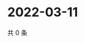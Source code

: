 # 2022-03-11

共 0 条

<!-- BEGIN WEIBO -->
<!-- 最后更新时间 Fri Mar 11 2022 13:13:40 GMT+0800 (China Standard Time) -->

<!-- END WEIBO -->
